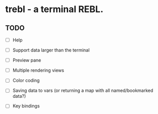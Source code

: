 # trebl - a terminal REBL.

## TODO

* [ ] Help
* [ ] Support data larger than the terminal 
* [ ] Preview pane 
* [ ] Multiple rendering views
* [ ] Color coding
* [ ] Saving data to vars (or returning a map with all named/bookmarked data?)
* [ ] Key bindings





